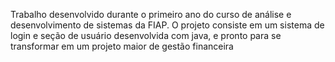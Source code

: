 Trabalho desenvolvido durante o primeiro ano do curso de análise e desenvolvimento de sistemas da FIAP. O projeto consiste em um sistema de login e seção de usuário desenvolvida com java, e pronto para se transformar em um projeto maior de gestão financeira
